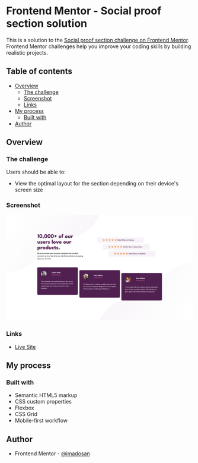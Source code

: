 # Frontend Mentor - Social proof section solution

This is a solution to the [Social proof section challenge on Frontend Mentor](https://www.frontendmentor.io/challenges/social-proof-section-6e0qTv_bA). Frontend Mentor challenges help you improve your coding skills by building realistic projects.

## Table of contents

- [Overview](#overview)
  - [The challenge](#the-challenge)
  - [Screenshot](#screenshot)
  - [Links](#links)
- [My process](#my-process)
  - [Built with](#built-with)
- [Author](#author)

## Overview

### The challenge

Users should be able to:

- View the optimal layout for the section depending on their device's screen size

### Screenshot

![](images/screenshot.png)

### Links

- [Live Site](https://imadosan.github.io/social-proof-section/)

## My process

### Built with

- Semantic HTML5 markup
- CSS custom properties
- Flexbox
- CSS Grid
- Mobile-first workflow

## Author

- Frontend Mentor - [@imadosan](https://www.frontendmentor.io/profile/imadosan)
